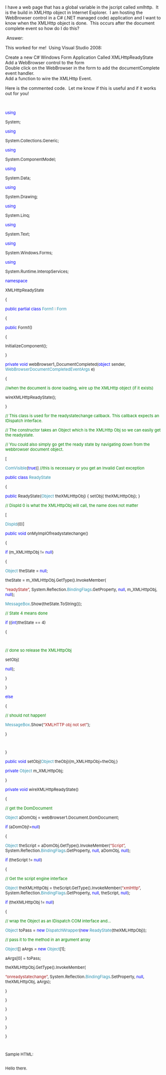 I have a web page that has a global variable in the jscript called xmlhttp.&nbsp; It is the build in XMLHttp object in Internet Explorer.&nbsp; I am hosting the WebBrowser control in a C# (.NET managed code) application and I want to know when the XMLHttp object is done.&nbsp; This occurs after the document complete event so how do I do this?

&nbsp;Answer:

This worked for me!&nbsp; Using Visual Studio 2008:

Create a new C# Windows Form Application Called XMLHttpReadyState  
Add a WebBrowser control to the form  
Double click on the WebBrowser in the form to add the documentComplete event handler.  
Add a function to wire the XMLHttp Event.

Here is the commented code.&nbsp; Let me know if this is useful and if it works out for you!<p mce_keep="true">&nbsp;</p> 

<font color=#0000ff size=2><font color=#0000ff size=2>

using

</font></font><font size=2> System;</font><font color=#0000ff size=2><font color=#0000ff size=2>

using

</font></font><font size=2> System.Collections.Generic;</font><font color=#0000ff size=2><font color=#0000ff size=2>

using

</font></font><font size=2> System.ComponentModel;</font><font color=#0000ff size=2><font color=#0000ff size=2>

using

</font></font><font size=2> System.Data;</font><font color=#0000ff size=2><font color=#0000ff size=2>

using

</font></font><font size=2> System.Drawing;</font><font color=#0000ff size=2><font color=#0000ff size=2>

using

</font></font><font size=2> System.Linq;</font><font color=#0000ff size=2><font color=#0000ff size=2>

using

</font></font><font size=2> System.Text;</font><font color=#0000ff size=2><font color=#0000ff size=2>

using

</font></font><font size=2> System.Windows.Forms;</font><font color=#0000ff size=2><font color=#0000ff size=2>

using

</font></font><font size=2> System.Runtime.InteropServices;</font><font color=#0000ff size=2><font color=#0000ff size=2>

namespace

</font></font><font size=2> XMLHttpReadyState

{</p> 

</font><font color=#0000ff size=2><font color=#0000ff size=2>public</font></font><font size=2> </font><font color=#0000ff size=2><font color=#0000ff size=2>partial</font></font><font size=2> </font><font color=#0000ff size=2><font color=#0000ff size=2>class</font></font><font size=2> </font><font color=#2b91af size=2><font color=#2b91af size=2>Form1</font></font><font size=2> : </font><font color=#2b91af size=2><font color=#2b91af size=2>Form</font></font><font size=2>

{</p> 

</font><font color=#0000ff size=2><font color=#0000ff size=2>public</font></font><font size=2> Form1()

{

InitializeComponent();

}</p> 

</font><font color=#0000ff size=2><font color=#0000ff size=2>private</font></font><font size=2> </font><font color=#0000ff size=2><font color=#0000ff size=2>void</font></font><font size=2> webBrowser1_DocumentCompleted(</font><font color=#0000ff size=2><font color=#0000ff size=2>object</font></font><font size=2> sender, </font><font color=#2b91af size=2><font color=#2b91af size=2>WebBrowserDocumentCompletedEventArgs</font></font><font size=2> e)

{</p> 

</font><font color=#008000 size=2><font color=#008000 size=2>//when the document is done loading, wire up the XMLHttp object (if it exists)</font></font><font size=2>

wireXMLHttpReadyState();

}</p> 

</font><font color=#008000 size=2><font color=#008000 size=2>// This class is used for the readystatechange callback. This callback expects an IDispatch interface.</font></font><font size=2>

</font><font color=#008000 size=2><font color=#008000 size=2>// The constructor takes an Object which is the XMLHttp Obj so we can easily get the readystate.</font></font><font size=2>

</font><font color=#008000 size=2><font color=#008000 size=2>// You could also simply go get the ready state by navigating down from the webbrowser document object.</font></font><font size=2>

[

</font><font color=#2b91af size=2><font color=#2b91af size=2>ComVisible</font></font><font size=2>(</font><font color=#0000ff size=2><font color=#0000ff size=2>true</font></font><font size=2>)] </font><font color=#008000 size=2><font color=#008000 size=2>//this is necessary or you get an Invalid Cast exception</font></font><font size=2>

</font><font color=#0000ff size=2><font color=#0000ff size=2>public</font></font><font size=2> </font><font color=#0000ff size=2><font color=#0000ff size=2>class</font></font><font size=2> </font><font color=#2b91af size=2><font color=#2b91af size=2>ReadyState</font></font><font size=2>

{</p> 

</font><font color=#0000ff size=2><font color=#0000ff size=2>public</font></font><font size=2> ReadyState(</font><font color=#2b91af size=2><font color=#2b91af size=2>Object</font></font><font size=2> theXMLHttpObj) { setObj( theXMLHttpObj); }

</font><font color=#008000 size=2><font color=#008000 size=2>// DispId 0 is what the XMLHttpObj will call, the name does not matter</font></font><font size=2>

[

</font><font color=#2b91af size=2><font color=#2b91af size=2>DispId</font></font><font size=2>(0)]

</font><font color=#0000ff size=2><font color=#0000ff size=2>public</font></font><font size=2> </font><font color=#0000ff size=2><font color=#0000ff size=2>void</font></font><font size=2> onMyImplOfreadystatechange()

{</p> 

</font><font color=#0000ff size=2><font color=#0000ff size=2>if</font></font><font size=2> (m_XMLHttpObj != </font><font color=#0000ff size=2><font color=#0000ff size=2>null</font></font><font size=2>)

{</p> 

</font><font color=#2b91af size=2><font color=#2b91af size=2>Object</font></font><font size=2> theState = </font><font color=#0000ff size=2><font color=#0000ff size=2>null</font></font><font size=2>;

theState = m_XMLHttpObj.GetType().InvokeMember(

</font><font color=#a31515 size=2><font color=#a31515 size=2>&#8220;readyState&#8221;</font></font><font size=2>, System.Reflection.</font><font color=#2b91af size=2><font color=#2b91af size=2>BindingFlags</font></font><font size=2>.GetProperty, </font><font color=#0000ff size=2><font color=#0000ff size=2>null</font></font><font size=2>, m_XMLHttpObj, </font><font color=#0000ff size=2><font color=#0000ff size=2>null</font></font><font size=2>);

</font><font color=#2b91af size=2><font color=#2b91af size=2>MessageBox</font></font><font size=2>.Show(theState.ToString());

</font><font color=#008000 size=2><font color=#008000 size=2>// State 4 means done</font></font><font size=2>

</font><font color=#0000ff size=2><font color=#0000ff size=2>if</font></font><font size=2> ((</font><font color=#0000ff size=2><font color=#0000ff size=2>int</font></font><font size=2>)theState == 4)

{<p mce_keep="true">&nbsp;</p> </p> 

</font><font color=#008000 size=2><font color=#008000 size=2>// done so release the XMLHttpObj</font></font><font size=2>

setObj(

</font><font color=#0000ff size=2><font color=#0000ff size=2>null</font></font><font size=2>);

}

}</p> 

</font><font color=#0000ff size=2><font color=#0000ff size=2>else</font></font><font size=2>

{</p> 

</font><font color=#008000 size=2><font color=#008000 size=2>// should not happen!</font></font><font size=2>

</font><font color=#2b91af size=2><font color=#2b91af size=2>MessageBox</font></font><font size=2>.Show(</font><font color=#a31515 size=2><font color=#a31515 size=2>&#8220;XMLHTTP obj not set&#8221;</font></font><font size=2>);

}<p mce_keep="true">&nbsp;</p> 

}</p> 

</font><font color=#0000ff size=2><font color=#0000ff size=2>public</font></font><font size=2> </font><font color=#0000ff size=2><font color=#0000ff size=2>void</font></font><font size=2> setObj(</font><font color=#2b91af size=2><font color=#2b91af size=2>Object</font></font><font size=2> theObj){m_XMLHttpObj=theObj;}

</font><font color=#0000ff size=2><font color=#0000ff size=2>private</font></font><font size=2> </font><font color=#2b91af size=2><font color=#2b91af size=2>Object</font></font><font size=2> m_XMLHttpObj;

}</p> 

</font><font color=#0000ff size=2><font color=#0000ff size=2>private</font></font><font size=2> </font><font color=#0000ff size=2><font color=#0000ff size=2>void</font></font><font size=2> wireXMLHttpReadyState()

{</p> 

</font><font color=#008000 size=2><font color=#008000 size=2>// get the DomDocument</font></font><font size=2>

</font><font color=#2b91af size=2><font color=#2b91af size=2>Object</font></font><font size=2> aDomObj = webBrowser1.Document.DomDocument;

</font><font color=#0000ff size=2><font color=#0000ff size=2>if</font></font><font size=2> (aDomObj!=</font><font color=#0000ff size=2><font color=#0000ff size=2>null</font></font><font size=2>)

{</p> 

</font><font color=#2b91af size=2><font color=#2b91af size=2>Object</font></font><font size=2> theScript = aDomObj.GetType().InvokeMember(</font><font color=#a31515 size=2><font color=#a31515 size=2>&#8220;Script&#8221;</font></font><font size=2>, System.Reflection.</font><font color=#2b91af size=2><font color=#2b91af size=2>BindingFlags</font></font><font size=2>.GetProperty, </font><font color=#0000ff size=2><font color=#0000ff size=2>null</font></font><font size=2>, aDomObj, </font><font color=#0000ff size=2><font color=#0000ff size=2>null</font></font><font size=2>);

</font><font color=#0000ff size=2><font color=#0000ff size=2>if</font></font><font size=2> (theScript != </font><font color=#0000ff size=2><font color=#0000ff size=2>null</font></font><font size=2>)

{</p> 

</font><font color=#008000 size=2><font color=#008000 size=2>// Get the script engine interface</font></font><font size=2>

</font><font color=#2b91af size=2><font color=#2b91af size=2>Object</font></font><font size=2> theXMLHttpObj = theScript.GetType().InvokeMember(</font><font color=#a31515 size=2><font color=#a31515 size=2>&#8220;xmlHttp&#8221;</font></font><font size=2>, System.Reflection.</font><font color=#2b91af size=2><font color=#2b91af size=2>BindingFlags</font></font><font size=2>.GetProperty, </font><font color=#0000ff size=2><font color=#0000ff size=2>null</font></font><font size=2>, theScript, </font><font color=#0000ff size=2><font color=#0000ff size=2>null</font></font><font size=2>);

</font><font color=#0000ff size=2><font color=#0000ff size=2>if</font></font><font size=2> (theXMLHttpObj != </font><font color=#0000ff size=2><font color=#0000ff size=2>null</font></font><font size=2>)

{</p> 

</font><font color=#008000 size=2><font color=#008000 size=2>// wrap the Object as an IDispatch COM interface and&#8230;</font></font><font size=2>

</font><font color=#2b91af size=2><font color=#2b91af size=2>Object</font></font><font size=2> toPass = </font><font color=#0000ff size=2><font color=#0000ff size=2>new</font></font><font size=2> </font><font color=#2b91af size=2><font color=#2b91af size=2>DispatchWrapper</font></font><font size=2>(</font><font color=#0000ff size=2><font color=#0000ff size=2>new</font></font><font size=2> </font><font color=#2b91af size=2><font color=#2b91af size=2>ReadyState</font></font><font size=2>(theXMLHttpObj));

</font><font color=#008000 size=2><font color=#008000 size=2>// pass it to the method in an argument array</font></font><font size=2>

</font><font color=#2b91af size=2><font color=#2b91af size=2>Object</font></font><font size=2>[] aArgs = </font><font color=#0000ff size=2><font color=#0000ff size=2>new</font></font><font size=2> </font><font color=#2b91af size=2><font color=#2b91af size=2>Object</font></font><font size=2>[1];

aArgs[0] = toPass;

theXMLHttpObj.GetType().InvokeMember(

</font><font color=#a31515 size=2><font color=#a31515 size=2>&#8220;onreadystatechange&#8221;</font></font><font size=2>, System.Reflection.</font><font color=#2b91af size=2><font color=#2b91af size=2>BindingFlags</font></font><font size=2>.SetProperty, </font><font color=#0000ff size=2><font color=#0000ff size=2>null</font></font><font size=2>, theXMLHttpObj, aArgs);

}

}

}

}

}

}<p mce_keep="true">&nbsp;</p> 

Sample HTML:

<html>  
<body onload=&#8217;doxmlstuff();&#8217;>  
<script language=&#8221;javascript&#8221;>  
var xmlHttp = null;  
if (window.XMLHttpRequest) {  
&nbsp; // If IE7, Mozilla, Safari, and so on: Use native object.  
&nbsp; xmlHttp = new XMLHttpRequest();  
}  
else  
{  
&nbsp; if (window.ActiveXObject) {  
&nbsp;&nbsp;&nbsp;&nbsp; // &#8230;otherwise, use the ActiveX control for IE5.x and IE6.  
&nbsp;&nbsp;&nbsp;&nbsp; xmlHttp = new ActiveXObject(&#8216;MSXML2.XMLHTTP.3.0&#8217;);  
&nbsp; }  
}  
var MyName = &#8220;Bill Gates&#8221;;  
function ShowName()  
{  
alert(&#8220;MyName = &#8221; + MyName);  
}  
function doxmlstuff()  
{  
&nbsp; if(xmlHttp)  
&nbsp;{&nbsp;

xmlHttp.open(&#8220;GET&#8221;, &#8220;<http://jsandersrvista/test.xml>&#8220;, true);  
xmlHttp.send();  
&nbsp;}  
}  
</script>  
Hello there.<br>  
</body>  
</html>  
&nbsp;<p mce_keep="true">&nbsp;</p> 

</font>